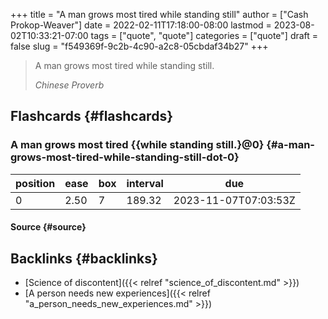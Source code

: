 +++
title = "A man grows most tired while standing still"
author = ["Cash Prokop-Weaver"]
date = 2022-02-11T17:18:00-08:00
lastmod = 2023-08-02T10:33:21-07:00
tags = ["quote", "quote"]
categories = ["quote"]
draft = false
slug = "f549369f-9c2b-4c90-a2c8-05cbdaf34b27"
+++

> A man grows most tired while standing still.
>
> _Chinese Proverb_


## Flashcards {#flashcards}


### A man grows most tired {{while standing still.}@0} {#a-man-grows-most-tired-while-standing-still-dot-0}

| position | ease | box | interval | due                  |
|----------|------|-----|----------|----------------------|
| 0        | 2.50 | 7   | 189.32   | 2023-11-07T07:03:53Z |


#### Source {#source}


## Backlinks {#backlinks}

-   [Science of discontent]({{< relref "science_of_discontent.md" >}})
-   [A person needs new experiences]({{< relref "a_person_needs_new_experiences.md" >}})
